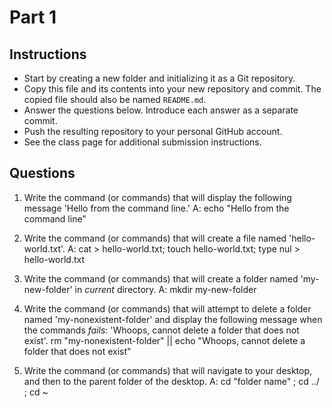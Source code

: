 # Part 1

## Instructions
- Start by creating a new folder and initializing it as a Git repository.
- Copy this file and its contents into your new repository and commit. The copied file should also be named `README.md`.
- Answer the questions below. Introduce each answer as a separate commit.
- Push the resulting repository to your personal GitHub account.
- See the class page for additional submission instructions.

## Questions
1. Write the command (or commands) that will display the following message 'Hello from the command line.'
A: echo "Hello from the command line"

2. Write the command (or commands) that will create a file named 'hello-world.txt'.
A: cat > hello-world.txt; touch hello-world.txt; type nul > hello-world.txt

3. Write the command (or commands) that will create a folder named 'my-new-folder' in _current_ directory.
A: mkdir my-new-folder

4. Write the command (or commands) that will attempt to delete a folder named 'my-nonexistent-folder' and display the following message when the commands _fails_: 'Whoops, cannot delete a folder that does not exist'.
rm "my-nonexistent-folder" || echo "Whoops, cannot delete a folder that does not exist"

5. Write the command (or commands) that will navigate to your desktop, and then to the parent folder of the desktop.
A: cd "folder name" ; cd ../ ; cd ~ 
